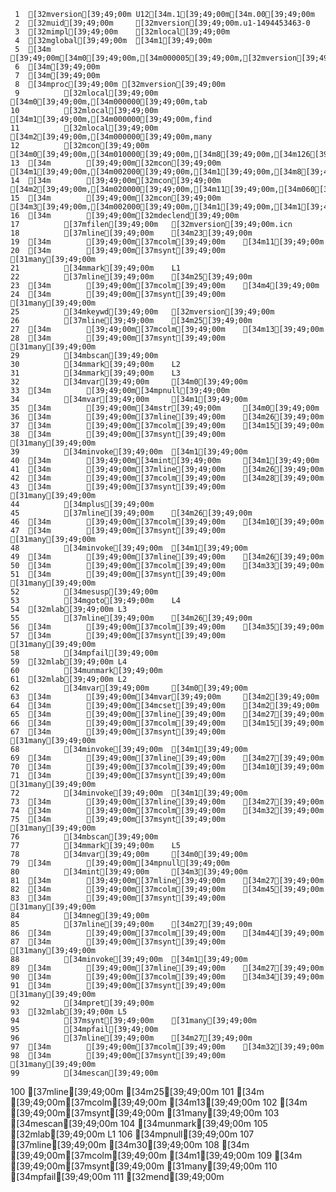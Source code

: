      1	[32mversion[39;49;00m U12[34m.1[39;49;00m[34m.00[39;49;00m
     2	[32muid[39;49;00m     [32mversion[39;49;00m.u1-1494453463-0
     3	[32mimpl[39;49;00m    [32mlocal[39;49;00m
     4	[32mglobal[39;49;00m  [34m1[39;49;00m
     5	[34m        [39;49;00m[34m0[39;49;00m,[34m000005[39;49;00m,[32mversion[39;49;00m,[34m0[39;49;00m
     6	[34m[39;49;00m
     7	[34m[39;49;00m
     8	[34mproc[39;49;00m [32mversion[39;49;00m
     9	        [32mlocal[39;49;00m   [34m0[39;49;00m,[34m000000[39;49;00m,tab
    10	        [32mlocal[39;49;00m   [34m1[39;49;00m,[34m000000[39;49;00m,find
    11	        [32mlocal[39;49;00m   [34m2[39;49;00m,[34m000000[39;49;00m,many
    12	        [32mcon[39;49;00m     [34m0[39;49;00m,[34m010000[39;49;00m,[34m8[39;49;00m,[34m126[39;49;00m,[34m145[39;49;00m,[34m162[39;49;00m,[34m163[39;49;00m,[34m151[39;49;00m,[34m157[39;49;00m,[34m156[39;49;00m,[34m040[39;49;00m
    13	[34m        [39;49;00m[32mcon[39;49;00m     [34m1[39;49;00m,[34m002000[39;49;00m,[34m1[39;49;00m,[34m8[39;49;00m
    14	[34m        [39;49;00m[32mcon[39;49;00m     [34m2[39;49;00m,[34m020000[39;49;00m,[34m11[39;49;00m,[34m060[39;49;00m,[34m061[39;49;00m,[34m062[39;49;00m,[34m063[39;49;00m,[34m064[39;49;00m,[34m065[39;49;00m,[34m066[39;49;00m,[34m067[39;49;00m,[34m070[39;49;00m,[34m071[39;49;00m,[34m056[39;49;00m
    15	[34m        [39;49;00m[32mcon[39;49;00m     [34m3[39;49;00m,[34m002000[39;49;00m,[34m1[39;49;00m,[34m1[39;49;00m
    16	[34m        [39;49;00m[32mdeclend[39;49;00m
    17	        [37mfilen[39;49;00m   [32mversion[39;49;00m.icn
    18	        [37mline[39;49;00m    [34m23[39;49;00m
    19	[34m        [39;49;00m[37mcolm[39;49;00m    [34m11[39;49;00m
    20	[34m        [39;49;00m[37msynt[39;49;00m    [31many[39;49;00m
    21	        [34mmark[39;49;00m    L1
    22	        [37mline[39;49;00m    [34m25[39;49;00m
    23	[34m        [39;49;00m[37mcolm[39;49;00m    [34m4[39;49;00m
    24	[34m        [39;49;00m[37msynt[39;49;00m    [31many[39;49;00m
    25	        [34mkeywd[39;49;00m   [32mversion[39;49;00m
    26	        [37mline[39;49;00m    [34m25[39;49;00m
    27	[34m        [39;49;00m[37mcolm[39;49;00m    [34m13[39;49;00m
    28	[34m        [39;49;00m[37msynt[39;49;00m    [31many[39;49;00m
    29	        [34mbscan[39;49;00m
    30	        [34mmark[39;49;00m    L2
    31	        [34mmark[39;49;00m    L3
    32	        [34mvar[39;49;00m     [34m0[39;49;00m
    33	[34m        [39;49;00m[34mpnull[39;49;00m
    34	        [34mvar[39;49;00m     [34m1[39;49;00m
    35	[34m        [39;49;00m[34mstr[39;49;00m     [34m0[39;49;00m
    36	[34m        [39;49;00m[37mline[39;49;00m    [34m26[39;49;00m
    37	[34m        [39;49;00m[37mcolm[39;49;00m    [34m15[39;49;00m
    38	[34m        [39;49;00m[37msynt[39;49;00m    [31many[39;49;00m
    39	        [34minvoke[39;49;00m  [34m1[39;49;00m
    40	[34m        [39;49;00m[34mint[39;49;00m     [34m1[39;49;00m
    41	[34m        [39;49;00m[37mline[39;49;00m    [34m26[39;49;00m
    42	[34m        [39;49;00m[37mcolm[39;49;00m    [34m28[39;49;00m
    43	[34m        [39;49;00m[37msynt[39;49;00m    [31many[39;49;00m
    44	        [34mplus[39;49;00m
    45	        [37mline[39;49;00m    [34m26[39;49;00m
    46	[34m        [39;49;00m[37mcolm[39;49;00m    [34m10[39;49;00m
    47	[34m        [39;49;00m[37msynt[39;49;00m    [31many[39;49;00m
    48	        [34minvoke[39;49;00m  [34m1[39;49;00m
    49	[34m        [39;49;00m[37mline[39;49;00m    [34m26[39;49;00m
    50	[34m        [39;49;00m[37mcolm[39;49;00m    [34m33[39;49;00m
    51	[34m        [39;49;00m[37msynt[39;49;00m    [31many[39;49;00m
    52	        [34mesusp[39;49;00m
    53	        [34mgoto[39;49;00m    L4
    54	[32mlab[39;49;00m L3
    55	        [37mline[39;49;00m    [34m26[39;49;00m
    56	[34m        [39;49;00m[37mcolm[39;49;00m    [34m35[39;49;00m
    57	[34m        [39;49;00m[37msynt[39;49;00m    [31many[39;49;00m
    58	        [34mpfail[39;49;00m
    59	[32mlab[39;49;00m L4
    60	        [34munmark[39;49;00m
    61	[32mlab[39;49;00m L2
    62	        [34mvar[39;49;00m     [34m0[39;49;00m
    63	[34m        [39;49;00m[34mvar[39;49;00m     [34m2[39;49;00m
    64	[34m        [39;49;00m[34mcset[39;49;00m    [34m2[39;49;00m
    65	[34m        [39;49;00m[37mline[39;49;00m    [34m27[39;49;00m
    66	[34m        [39;49;00m[37mcolm[39;49;00m    [34m15[39;49;00m
    67	[34m        [39;49;00m[37msynt[39;49;00m    [31many[39;49;00m
    68	        [34minvoke[39;49;00m  [34m1[39;49;00m
    69	[34m        [39;49;00m[37mline[39;49;00m    [34m27[39;49;00m
    70	[34m        [39;49;00m[37mcolm[39;49;00m    [34m10[39;49;00m
    71	[34m        [39;49;00m[37msynt[39;49;00m    [31many[39;49;00m
    72	        [34minvoke[39;49;00m  [34m1[39;49;00m
    73	[34m        [39;49;00m[37mline[39;49;00m    [34m27[39;49;00m
    74	[34m        [39;49;00m[37mcolm[39;49;00m    [34m32[39;49;00m
    75	[34m        [39;49;00m[37msynt[39;49;00m    [31many[39;49;00m
    76	        [34mbscan[39;49;00m
    77	        [34mmark[39;49;00m    L5
    78	        [34mvar[39;49;00m     [34m0[39;49;00m
    79	[34m        [39;49;00m[34mpnull[39;49;00m
    80	        [34mint[39;49;00m     [34m3[39;49;00m
    81	[34m        [39;49;00m[37mline[39;49;00m    [34m27[39;49;00m
    82	[34m        [39;49;00m[37mcolm[39;49;00m    [34m45[39;49;00m
    83	[34m        [39;49;00m[37msynt[39;49;00m    [31many[39;49;00m
    84	        [34mneg[39;49;00m
    85	        [37mline[39;49;00m    [34m27[39;49;00m
    86	[34m        [39;49;00m[37mcolm[39;49;00m    [34m44[39;49;00m
    87	[34m        [39;49;00m[37msynt[39;49;00m    [31many[39;49;00m
    88	        [34minvoke[39;49;00m  [34m1[39;49;00m
    89	[34m        [39;49;00m[37mline[39;49;00m    [34m27[39;49;00m
    90	[34m        [39;49;00m[37mcolm[39;49;00m    [34m34[39;49;00m
    91	[34m        [39;49;00m[37msynt[39;49;00m    [31many[39;49;00m
    92	        [34mpret[39;49;00m
    93	[32mlab[39;49;00m L5
    94	        [37msynt[39;49;00m    [31many[39;49;00m
    95	        [34mpfail[39;49;00m
    96	        [37mline[39;49;00m    [34m27[39;49;00m
    97	[34m        [39;49;00m[37mcolm[39;49;00m    [34m32[39;49;00m
    98	[34m        [39;49;00m[37msynt[39;49;00m    [31many[39;49;00m
    99	        [34mescan[39;49;00m
   100	        [37mline[39;49;00m    [34m25[39;49;00m
   101	[34m        [39;49;00m[37mcolm[39;49;00m    [34m13[39;49;00m
   102	[34m        [39;49;00m[37msynt[39;49;00m    [31many[39;49;00m
   103	        [34mescan[39;49;00m
   104	        [34munmark[39;49;00m
   105	[32mlab[39;49;00m L1
   106	        [34mpnull[39;49;00m
   107	        [37mline[39;49;00m    [34m30[39;49;00m
   108	[34m        [39;49;00m[37mcolm[39;49;00m    [34m1[39;49;00m
   109	[34m        [39;49;00m[37msynt[39;49;00m    [31many[39;49;00m
   110	        [34mpfail[39;49;00m
   111	        [32mend[39;49;00m
